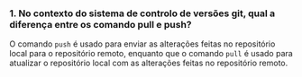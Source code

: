 ### 1. No contexto do sistema de controlo de versões git, qual a diferença entre os comando pull e push?

O comando `push` é usado para enviar as alterações feitas no repositório local para o repositório remoto, enquanto 
que o comando `pull` é usado para atualizar o repositório local com as alterações feitas no repositório remoto.
